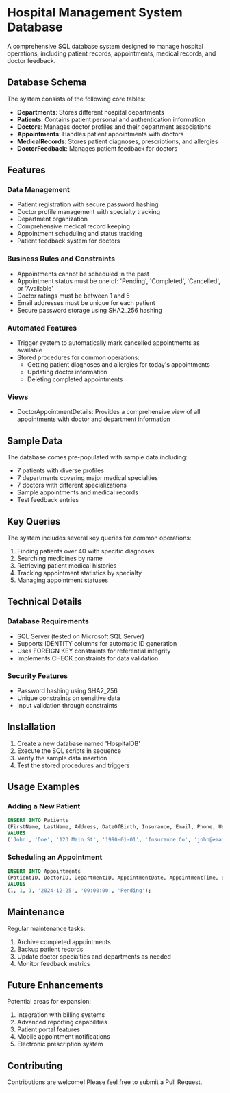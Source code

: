 # Hospital Management System Database

A comprehensive SQL database system designed to manage hospital operations, including patient records, appointments, medical records, and doctor feedback.

## Database Schema

The system consists of the following core tables:

- **Departments**: Stores different hospital departments
- **Patients**: Contains patient personal and authentication information
- **Doctors**: Manages doctor profiles and their department associations
- **Appointments**: Handles patient appointments with doctors
- **MedicalRecords**: Stores patient diagnoses, prescriptions, and allergies
- **DoctorFeedback**: Manages patient feedback for doctors

## Features

### Data Management
- Patient registration with secure password hashing
- Doctor profile management with specialty tracking
- Department organization
- Comprehensive medical record keeping
- Appointment scheduling and status tracking
- Patient feedback system for doctors

### Business Rules and Constraints
- Appointments cannot be scheduled in the past
- Appointment status must be one of: 'Pending', 'Completed', 'Cancelled', or 'Available'
- Doctor ratings must be between 1 and 5
- Email addresses must be unique for each patient
- Secure password storage using SHA2_256 hashing

### Automated Features
- Trigger system to automatically mark cancelled appointments as available
- Stored procedures for common operations:
  - Getting patient diagnoses and allergies for today's appointments
  - Updating doctor information
  - Deleting completed appointments

### Views
- DoctorAppointmentDetails: Provides a comprehensive view of all appointments with doctor and department information

## Sample Data

The database comes pre-populated with sample data including:
- 7 patients with diverse profiles
- 7 departments covering major medical specialties
- 7 doctors with different specializations
- Sample appointments and medical records
- Test feedback entries

## Key Queries

The system includes several key queries for common operations:
1. Finding patients over 40 with specific diagnoses
2. Searching medicines by name
3. Retrieving patient medical histories
4. Tracking appointment statistics by specialty
5. Managing appointment statuses

## Technical Details

### Database Requirements
- SQL Server (tested on Microsoft SQL Server)
- Supports IDENTITY columns for automatic ID generation
- Uses FOREIGN KEY constraints for referential integrity
- Implements CHECK constraints for data validation

### Security Features
- Password hashing using SHA2_256
- Unique constraints on sensitive data
- Input validation through constraints

## Installation

1. Create a new database named 'HospitalDB'
2. Execute the SQL scripts in sequence
3. Verify the sample data insertion
4. Test the stored procedures and triggers

## Usage Examples

### Adding a New Patient
```sql
INSERT INTO Patients 
(FirstName, LastName, Address, DateOfBirth, Insurance, Email, Phone, UserName, PasswordHash)
VALUES
('John', 'Doe', '123 Main St', '1990-01-01', 'Insurance Co', 'john@email.com', '123-456-7890', 'johndoe90', HASHBYTES('SHA2_256', CONVERT(VARCHAR(50), 'password123')));
```

### Scheduling an Appointment
```sql
INSERT INTO Appointments 
(PatientID, DoctorID, DepartmentID, AppointmentDate, AppointmentTime, Status)
VALUES
(1, 1, 1, '2024-12-25', '09:00:00', 'Pending');
```

## Maintenance

Regular maintenance tasks:
1. Archive completed appointments
2. Backup patient records
3. Update doctor specialties and departments as needed
4. Monitor feedback metrics

## Future Enhancements

Potential areas for expansion:
1. Integration with billing systems
2. Advanced reporting capabilities
3. Patient portal features
4. Mobile appointment notifications
5. Electronic prescription system

## Contributing

Contributions are welcome! Please feel free to submit a Pull Request.
